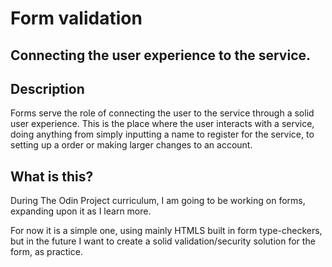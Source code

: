 # Form validation

## Connecting the user experience to the service.

## Description

Forms serve the role of connecting the user to the service through a solid user experience. This is the place where the user interacts with a service, doing anything from simply inputting a name to register for the service, to setting up a order or making larger changes to an account.

## What is this?

During The Odin Project curriculum, I am going to be working on forms, expanding upon it as I learn more.

For now it is a simple one, using mainly HTMLS built in form type-checkers, but in the future I want to create a solid validation/security solution for the form, as practice.
